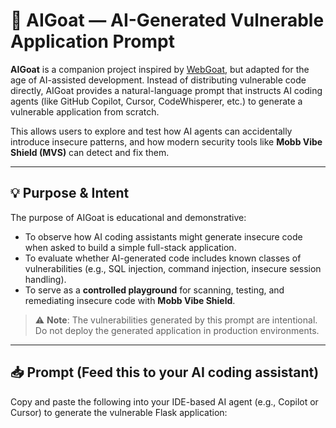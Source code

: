 # 🐐 AIGoat — AI-Generated Vulnerable Application Prompt

**AIGoat** is a companion project inspired by [WebGoat](https://owasp.org/www-project-webgoat/), but adapted for the age of AI-assisted development. Instead of distributing vulnerable code directly, AIGoat provides a natural-language prompt that instructs AI coding agents (like GitHub Copilot, Cursor, CodeWhisperer, etc.) to generate a vulnerable application from scratch.

This allows users to explore and test how AI agents can accidentally introduce insecure patterns, and how modern security tools like **Mobb Vibe Shield (MVS)** can detect and fix them.

---

## 💡 Purpose & Intent

The purpose of AIGoat is educational and demonstrative:

- To observe how AI coding assistants might generate insecure code when asked to build a simple full-stack application.
- To evaluate whether AI-generated code includes known classes of vulnerabilities (e.g., SQL injection, command injection, insecure session handling).
- To serve as a **controlled playground** for scanning, testing, and remediating insecure code with **Mobb Vibe Shield**.

> ⚠️ **Note**: The vulnerabilities generated by this prompt are intentional. Do not deploy the generated application in production environments.

---

## 📥 Prompt (Feed this to your AI coding assistant)

Copy and paste the following into your IDE-based AI agent (e.g., Copilot or Cursor) to generate the vulnerable Flask application:

